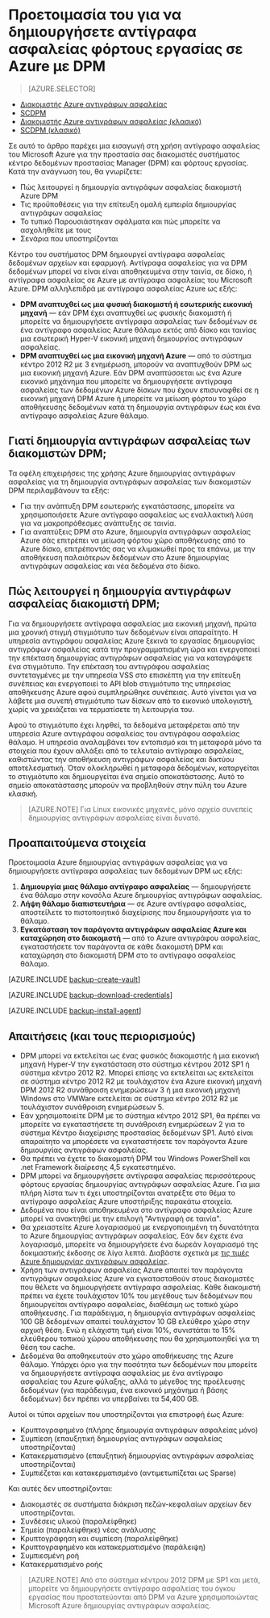 <properties
    pageTitle="Εισαγωγή στο αντίγραφο ασφαλείας Azure DPM | Microsoft Azure"
    description="Εισαγωγή στη δημιουργία αντιγράφων ασφαλείας DPM διακομιστές με την υπηρεσία Azure δημιουργίας αντιγράφων ασφαλείας"
    services="backup"
    documentationCenter=""
    authors="Nkolli1"
    manager="shreeshd"
    editor=""
    keywords="Διαχείριση δεδομένων προστασίας συστήματος κέντρο, Διαχείριση προστασίας δεδομένων, dpm δημιουργίας αντιγράφων ασφαλείας"/>

<tags
    ms.service="backup"
    ms.workload="storage-backup-recovery"
    ms.tgt_pltfrm="na"
    ms.devlang="na"
    ms.topic="article"
    ms.date="08/21/2016"
    ms.author="trinadhk;giridham;jimpark;markgal"/>

# <a name="preparing-to-back-up-workloads-to-azure-with-dpm"></a>Προετοιμασία του για να δημιουργήσετε αντίγραφα ασφαλείας φόρτους εργασίας σε Azure με DPM

> [AZURE.SELECTOR]
- [Διακομιστής Azure αντιγράφων ασφαλείας](backup-azure-microsoft-azure-backup.md)
- [SCDPM](backup-azure-dpm-introduction.md)
- [Διακομιστής Azure αντιγράφων ασφαλείας (κλασικό)](backup-azure-microsoft-azure-backup-classic.md)
- [SCDPM (κλασικό)](backup-azure-dpm-introduction-classic.md)


Σε αυτό το άρθρο παρέχει μια εισαγωγή στη χρήση αντίγραφο ασφαλείας του Microsoft Azure για την προστασία σας διακομιστές συστήματος κέντρο δεδομένων προστασίας Manager (DPM) και φόρτους εργασίας. Κατά την ανάγνωση του, θα γνωρίζετε:

- Πώς λειτουργεί η δημιουργία αντιγράφων ασφαλείας διακομιστή Azure DPM
- Τις προϋποθέσεις για την επίτευξη ομαλή εμπειρία δημιουργίας αντιγράφων ασφαλείας
- Το τυπικό Παρουσιάστηκαν σφάλματα και πώς μπορείτε να ασχοληθείτε με τους
- Σενάρια που υποστηρίζονται

Κέντρο του συστήματος DPM δημιουργεί αντίγραφα ασφαλείας δεδομένων αρχείων και εφαρμογή. Αντίγραφα ασφαλείας για να DPM δεδομένων μπορεί να είναι είναι αποθηκευμένα στην ταινία, σε δίσκο, ή αντίγραφα ασφαλείας σε Azure με αντίγραφα ασφαλείας του Microsoft Azure. DPM αλληλεπιδρά με αντίγραφα ασφαλείας Azure ως εξής:

- **DPM αναπτυχθεί ως μια φυσική διακομιστή ή εσωτερικής εικονική μηχανή** — εάν DPM έχει αναπτυχθεί ως φυσικής διακομιστή ή μπορείτε να δημιουργήσετε αντίγραφα ασφαλείας των δεδομένων σε ένα αντίγραφο ασφαλείας Azure θάλαμο εκτός από δίσκο και ταινίας μια εσωτερική Hyper-V εικονική μηχανή δημιουργίας αντιγράφων ασφαλείας.
- **DPM αναπτυχθεί ως μια εικονική μηχανή Azure** — από το σύστημα κέντρο 2012 R2 με 3 ενημέρωση, μπορούν να αναπτυχθούν DPM ως μια εικονική μηχανή Azure. Εάν DPM αναπτύσσεται ως ένα Azure εικονικό μηχάνημα που μπορείτε να δημιουργήσετε αντίγραφα ασφαλείας των δεδομένων Azure δίσκων που έχουν επισυναφθεί σε η εικονική μηχανή DPM Azure ή μπορείτε να μείωση φόρτου το χώρο αποθήκευσης δεδομένων κατά τη δημιουργία αντιγράφων έως και ένα αντίγραφο ασφαλείας Azure θάλαμο.

## <a name="why-backup-your-dpm-servers"></a>Γιατί δημιουργία αντιγράφων ασφαλείας των διακομιστών DPM;

Τα οφέλη επιχειρήσεις της χρήσης Azure δημιουργίας αντιγράφων ασφαλείας για τη δημιουργία αντιγράφων ασφαλείας των διακομιστών DPM περιλαμβάνουν τα εξής:

- Για την ανάπτυξη DPM εσωτερικής εγκατάστασης, μπορείτε να χρησιμοποιήσετε Azure αντίγραφο ασφαλείας ως εναλλακτική λύση για να μακροπρόθεσμες ανάπτυξης σε ταινία.
- Για αναπτύξεις DPM στο Azure, δημιουργία αντιγράφων ασφαλείας Azure σάς επιτρέπει να μείωση φόρτου χώρο αποθήκευσης από το Azure δίσκο, επιτρέποντάς σας να κλιμακωθεί προς τα επάνω, με την αποθήκευση παλαιότερων δεδομένων στο Azure δημιουργίας αντιγράφων ασφαλείας και νέα δεδομένα στο δίσκο.

## <a name="how-does-dpm-server-backup-work"></a>Πώς λειτουργεί η δημιουργία αντιγράφων ασφαλείας διακομιστή DPM;
Για να δημιουργήσετε αντίγραφα ασφαλείας μια εικονική μηχανή, πρώτα μια χρονική στιγμή στιγμιότυπο των δεδομένων είναι απαραίτητο. Η υπηρεσία αντιγράφου ασφαλείας Azure ξεκινά το εργασίας δημιουργίας αντιγράφων ασφαλείας κατά την προγραμματισμένη ώρα και ενεργοποιεί την επέκταση δημιουργίας αντιγράφων ασφαλείας για να καταγράψετε ένα στιγμιότυπο. Την επέκταση του αντιγράφου ασφαλείας συντεταγμένες με την υπηρεσία VSS στο επισκέπτη για την επίτευξη συνέπειας και ενεργοποιεί το API blob στιγμιότυπο της υπηρεσίας αποθήκευσης Azure αφού συμπληρώθηκε συνέπειας. Αυτό γίνεται για να λάβετε μια συνεπή στιγμιότυπο των δίσκων από το εικονικό υπολογιστή, χωρίς να χρειάζεται να τερματίσετε τη λειτουργία του.

Αφού το στιγμιότυπο έχει ληφθεί, τα δεδομένα μεταφέρεται από την υπηρεσία Azure αντιγράφου ασφαλείας του αντιγράφου ασφαλείας θάλαμο. Η υπηρεσία αναλαμβάνει τον εντοπισμό και τη μεταφορά μόνο τα στοιχεία που έχουν αλλάξει από το τελευταίο αντίγραφο ασφαλείας, καθιστώντας την αποθήκευση αντιγράφων ασφαλείας και δικτύου αποτελεσματική. Όταν ολοκληρωθεί η μεταφορά δεδομένων, καταργείται το στιγμιότυπο και δημιουργείται ένα σημείο αποκατάστασης. Αυτό το σημείο αποκατάστασης μπορούν να προβληθούν στην πύλη του Azure κλασική.

>[AZURE.NOTE] Για Linux εικονικές μηχανές, μόνο αρχείο συνεπείς δημιουργίας αντιγράφων ασφαλείας είναι δυνατό.

## <a name="prerequisites"></a>Προαπαιτούμενα στοιχεία
Προετοιμασία Azure δημιουργίας αντιγράφων ασφαλείας για να δημιουργήσετε αντίγραφα ασφαλείας των δεδομένων DPM ως εξής:

1. **Δημιουργία μιας θάλαμο αντίγραφο ασφαλείας** — δημιουργήσετε ένα θάλαμο στην κονσόλα Azure δημιουργίας αντιγράφων ασφαλείας.
2. **Λήψη θάλαμο διαπιστευτήρια** — σε Azure αντίγραφο ασφαλείας, αποστείλετε το πιστοποιητικό διαχείρισης που δημιουργήσατε για το θάλαμο.
3. **Εγκατάσταση τον παράγοντα αντιγράφων ασφαλείας Azure και καταχώρηση στο διακομιστή** — από το Azure αντιγράφου ασφαλείας, εγκαταστήσετε τον παράγοντα σε κάθε διακομιστή DPM και καταχώρηση στο διακομιστή DPM στο το αντίγραφο ασφαλείας θάλαμο.

[AZURE.INCLUDE [backup-create-vault](../../includes/backup-create-vault.md)]

[AZURE.INCLUDE [backup-download-credentials](../../includes/backup-download-credentials.md)]

[AZURE.INCLUDE [backup-install-agent](../../includes/backup-install-agent.md)]


## <a name="requirements-and-limitations"></a>Απαιτήσεις (και τους περιορισμούς)

- DPM μπορεί να εκτελείται ως ένας φυσικός διακομιστής ή μια εικονική μηχανή Hyper-V την εγκατάσταση στο σύστημα κέντρου 2012 SP1 ή σύστημα κέντρο 2012 R2. Μπορεί επίσης να εκτελείται ως εκτελείται σε σύστημα κέντρο 2012 R2 με τουλάχιστον ένα Azure εικονική μηχανή DPM 2012 R2 συνάθροιση ενημερώσεων 3 ή μια εικονική μηχανή Windows στο VMWare εκτελείται σε σύστημα κέντρο 2012 R2 με τουλάχιστον συνάθροιση ενημερώσεων 5.
- Εάν χρησιμοποιείτε DPM με το σύστημα κέντρο 2012 SP1, θα πρέπει να μπορείτε να εγκαταστήσετε τη συνάθροιση ενημερώσεων 2 για το σύστημα Κέντρο διαχείρισης προστασίας δεδομένων SP1. Αυτό είναι απαραίτητο να μπορέσετε να εγκαταστήσετε τον παράγοντα Azure δημιουργίας αντιγράφων ασφαλείας.
- Θα πρέπει να έχετε το διακομιστή DPM του Windows PowerShell και .net Framework διαίρεσης 4,5 εγκατεστημένο.
- DPM μπορεί να δημιουργήσετε αντίγραφα ασφαλείας περισσότερους φόρτους εργασίας δημιουργίας αντιγράφων ασφαλείας Azure. Για μια πλήρη λίστα των τι έχει υποστηρίζονται ανατρέξτε στο θέμα το αντίγραφο ασφαλείας Azure υποστήριξης παρακάτω στοιχεία.
- Δεδομένα που είναι αποθηκευμένα στο αντίγραφο ασφαλείας Azure μπορεί να ανακτηθεί με την επιλογή "Αντιγραφή σε ταινία".
- Θα χρειαστείτε Azure λογαριασμού με ενεργοποιημένη τη δυνατότητα το Azure δημιουργίας αντιγράφων ασφαλείας. Εάν δεν έχετε ένα λογαριασμό, μπορείτε να δημιουργήσετε ένα δωρεάν λογαριασμό της δοκιμαστικής έκδοσης σε λίγα λεπτά. Διαβάστε σχετικά με [τις τιμές Azure δημιουργίας αντιγράφων ασφαλείας](https://azure.microsoft.com/pricing/details/backup/).
- Χρήση των αντιγράφων ασφαλείας Azure απαιτεί τον παράγοντα αντιγράφων ασφαλείας Azure να εγκατασταθούν στους διακομιστές που θέλετε να δημιουργήσετε αντίγραφα ασφαλείας. Κάθε διακομιστή πρέπει να έχετε τουλάχιστον 10% του μεγέθους των δεδομένων που δημιουργείται αντίγραφο ασφαλείας, διαθέσιμη ως τοπικό χώρο αποθήκευσης. Για παράδειγμα, η δημιουργία αντιγράφων ασφαλείας 100 GB δεδομένων απαιτεί τουλάχιστον 10 GB ελεύθερο χώρο στην αρχική θέση. Ενώ η ελάχιστη τιμή είναι 10%, συνιστάται το 15% ελεύθερου τοπικού χώρου αποθήκευσης που θα χρησιμοποιηθεί για τη θέση του cache.
- Δεδομένα θα αποθηκευτούν στο χώρο αποθήκευσης της Azure θάλαμο. Υπάρχει όριο για την ποσότητα των δεδομένων που μπορείτε να δημιουργήσετε αντίγραφα ασφαλείας με ένα αντίγραφο ασφαλείας του Azure φύλαξης, αλλά το μέγεθος της προέλευσης δεδομένων (για παράδειγμα, ένα εικονικό μηχάνημα ή βάσης δεδομένων) δεν πρέπει να υπερβαίνει τα 54,400 GB.

Αυτοί οι τύποι αρχείων που υποστηρίζονται για επιστροφή έως Azure:

- Κρυπτογραφημένο (πλήρης δημιουργία αντιγράφων ασφαλείας μόνο)
- Συμπίεση (επαυξητική δημιουργίας αντιγράφων ασφαλείας υποστηρίζονται)
- Κατακερματισμένο (επαυξητική δημιουργίας αντιγράφων ασφαλείας υποστηρίζονται)
- Συμπιέζεται και κατακερματισμένο (αντιμετωπίζεται ως Sparse)

Και αυτές δεν υποστηρίζονται:

- Διακομιστές σε συστήματα διάκριση πεζών-κεφαλαίων αρχείων δεν υποστηρίζονται.
- Συνδέσεις υλικού (παραλείφθηκε)
- Σημεία (παραλείφθηκε) νέας ανάλυσης
- Κρυπτογράφηση και συμπίεση (παραλείφθηκε)
- Κρυπτογραφημένο και κατακερματισμένο (παράλειψη)
- Συμπιεσμένη ροή
- Κατακερματισμένο ροής

>[AZURE.NOTE] Από στο σύστημα κέντρου 2012 DPM με SP1 και μετά, μπορείτε να δημιουργήσετε αντίγραφο ασφαλείας του όγκου εργασίας που προστατεύονται από DPM να Azure χρησιμοποιώντας Microsoft Azure δημιουργίας αντιγράφων ασφαλείας.
